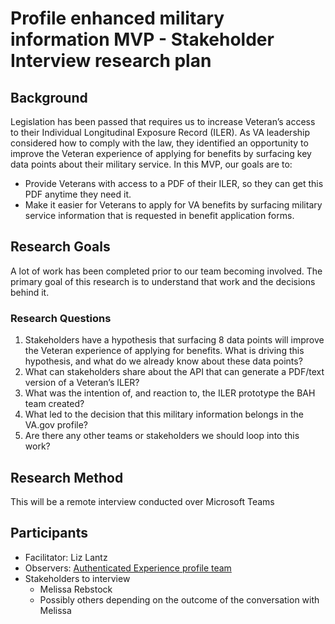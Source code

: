 # Profile enhanced military information MVP - Stakeholder Interview research plan
## Background
Legislation has been passed that requires us to increase Veteran’s access to their Individual Longitudinal Exposure Record (ILER). As VA leadership considered how to comply with the law, they identified an opportunity to improve the Veteran experience of applying for benefits by surfacing key data points about their military service.
In this MVP, our goals are to:
* Provide Veterans with access to a PDF of their ILER, so they can get this PDF anytime they need it.
* Make it easier for Veterans to apply for VA benefits by surfacing military service information that is requested in benefit application forms.
## Research Goals
A lot of work has been completed prior to our team becoming involved. The primary goal of this research is to understand that work and the decisions behind it.
### Research Questions
1. Stakeholders have a hypothesis that surfacing 8 data points will improve the Veteran experience of applying for benefits. What is driving this hypothesis, and what do we already know about these data points?
2. What can stakeholders share about the API that can generate a PDF/text version of a Veteran’s ILER?
3. What was the intention of, and reaction to, the ILER prototype the BAH team created?
4. What led to the decision that this military information belongs in the VA.gov profile?
5. Are there any other teams or stakeholders we should loop into this work?
## Research Method
This will be a remote interview conducted over Microsoft Teams

## Participants
- Facilitator: Liz Lantz
- Observers: [Authenticated Experience profile team](https://github.com/department-of-veterans-affairs/va.gov-team/tree/master/products/identity-personalization#team)
- Stakeholders to interview
  - Melissa Rebstock
  - Possibly others depending on the outcome of the conversation with Melissa
